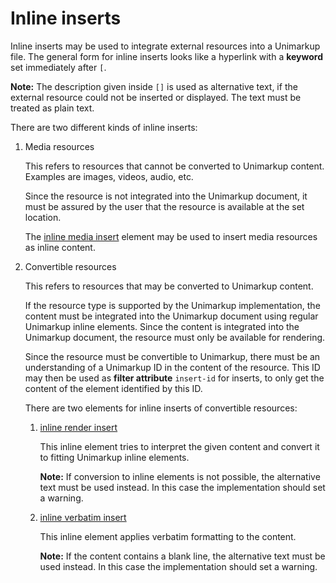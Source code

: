 # Inline inserts

Inline inserts may be used to integrate external resources into a Unimarkup file.
The general form for inline inserts looks like a hyperlink with a **keyword** set immediately after `[`.

**Note:** The description given inside `[]` is used as alternative text, if the external resource could not be inserted or displayed. The text must be treated as plain text.

There are two different kinds of inline inserts:

1. Media resources

   This refers to resources that cannot be converted to Unimarkup content.
   Examples are images, videos, audio, etc.

   Since the resource is not integrated into the Unimarkup document, it must be assured by the user that the resource is available at the set location.

   The [inline media insert](/markup/inlines/boxes/inserts/inline-media-insert) element may be used to insert media resources as inline content.

2. Convertible resources

   This refers to resources that may be converted to Unimarkup content.
   
   If the resource type is supported by the Unimarkup implementation, the content must be integrated into the Unimarkup document using regular Unimarkup inline elements.
   Since the content is integrated into the Unimarkup document, the resource must only be available for rendering.

   Since the resource must be convertible to Unimarkup, there must be an understanding of a Unimarkup ID in the content of the resource.
   This ID may then be used as **filter attribute** `insert-id` for inserts, to only get the content of the element identified by this ID.

   There are two elements for inline inserts of convertible resources:

   1. [inline render insert](/markup/inlines/boxes/inserts/inline-render-insert)

      This inline element tries to interpret the given content and convert it to fitting Unimarkup inline elements.

      **Note:** If conversion to inline elements is not possible, the alternative text must be used instead. In this case the implementation should set a warning.

   2. [inline verbatim insert](/markup/inlines/boxes/inserts/inline-verbatim-insert)

      This inline element applies verbatim formatting to the content.

      **Note:** If the content contains a blank line, the alternative text must be used instead. In this case the implementation should set a warning.
